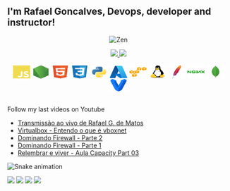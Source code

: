 ## I'm Rafael Goncalves, Devops, developer and instructor!

<div align="center">

![Zen](https://images.unsplash.com/photo-1591382696684-38c427c7547a?ixlib=rb-1.2.1&ixid=MnwxMjA3fDB8MHxwaG90by1wYWdlfHx8fGVufDB8fHx8&auto=format&fit=crop&w=1080&q=80)

</div>

<div align="center">
  <a href="https://github.com/rafaelgoncalvesmatos">
  <img height="140em" src="https://github-readme-stats.vercel.app/api?username=rafaelgoncalvesmatos&show_icons=true&theme=radical&include_all_commits=true&count_private=true&hide_title=true"/>
  <img height="140em" src="https://github-readme-stats.vercel.app/api/top-langs/?username=rafaelgoncalvesmatos&layout=compact&langs_count=7&theme=radical&hide_title=true"/> </a>
</div>
<div style="display: inline_block" align="center"><br>
  <img align="center" alt="Rafa-Js" height="30" width="40" src="https://raw.githubusercontent.com/devicons/devicon/master/icons/javascript/javascript-plain.svg">
  <img align="center" alt="Rafa-Nodejs" height="30" width="40" src="https://raw.githubusercontent.com/devicons/devicon/master/icons/nodejs/nodejs-original.svg">
  <img align="center" alt="Rafa-HTML" height="30" width="40" src="https://raw.githubusercontent.com/devicons/devicon/master/icons/html5/html5-original.svg">
  <img align="center" alt="Rafa-CSS" height="30" width="40" src="https://raw.githubusercontent.com/devicons/devicon/master/icons/css3/css3-original.svg">
  <img align="center" alt="Rafa-Python" height="30" width="40" src="https://raw.githubusercontent.com/devicons/devicon/master/icons/python/python-original.svg">
  <img align="center" alt="Rafa-Azure" height="30" width="40" src="https://raw.githubusercontent.com/devicons/devicon/master/icons/azure/azure-original.svg">
  <img align="center" alt="Rafa-amazonwebservices" height="30" width="40" src="https://raw.githubusercontent.com/devicons/devicon/master/icons/amazonwebservices/amazonwebservices-original.svg">
  <img align="center" alt="Rafa-Linux" height="30" width="40" src="https://raw.githubusercontent.com/devicons/devicon/master/icons/linux/linux-original.svg">
  <img align="center" alt="Rafa-Nginx" height="30" width="40" src="https://raw.githubusercontent.com/devicons/devicon/master/icons/apache/apache-original.svg">
  <img align="center" alt="Rafa-Nginx" height="30" width="40" src="https://raw.githubusercontent.com/devicons/devicon/master/icons/nginx/nginx-original.svg">
  <img align="center" alt="Rafa-mongodb" height="30" width="40" src="https://raw.githubusercontent.com/devicons/devicon/master/icons/mongodb/mongodb-original.svg">
  <img align="center" alt="Rafa-vagrant" height="30" width="40" src="https://raw.githubusercontent.com/devicons/devicon/master/icons/vagrant/vagrant-original.svg">  
  <br>
</div>

<br />

Follow my last videos on Youtube
<!-- My Youtube channel:START -->
- [Transmissão ao vivo de Rafael G. de Matos](https://www.youtube.com/watch?v=ERz0-_dUleA)
- [Virtualbox - Entendo o que é vboxnet](https://www.youtube.com/watch?v=1tQd93QqCk4)
- [Dominando Firewall - Parte 2](https://www.youtube.com/watch?v=cAATiG1-W9I)
- [Dominando Firewall - Parte 1](https://www.youtube.com/watch?v=JdIhkXXo_Eo)
- [Relembrar e viver - Aula Capacity Part 03](https://www.youtube.com/watch?v=HGv2TgDixPU)
<!-- My Youtube channel:END -->

<div align="left">

  ![Snake animation](https://github.com/rafaelgoncalvesmatos/rafaelgoncalvesmatos/blob/output/github-contribution-grid-snake.svg)
  <br />
  
  <a href="https://www.youtube.com/c/RafaelGdeMatos/featured" target="_blank"><img src="https://img.shields.io/badge/YouTube-FF0000?style=for-the-badge&logo=youtube&logoColor=white" target="_blank"></a>
  <a href="mailto:rafael.cgid@gmail.com?subject=Ola%20estou%20entrando%20em%20contato%20de%20origem%20GitHub" target="_blank"><img src="https://img.shields.io/badge/Gmail-D14836?style=for-the-badge&logo=gmail&logoColor=white" target="_blank"></a>
  <a href="https://www.linkedin.com/in/rafaelgoncalvesmatos/" target="_blank"><img src="https://img.shields.io/badge/LinkedIn-0077B5?style=for-the-badge&logo=linkedin&logoColor=white" target="_blank"></a>
  <a href="https://wa.me/5511949924462?text=Ola%20estou%20entrando%20em%20contato%20de%20origem%20GitHub" target="_blank"><img src="https://img.shields.io/badge/WhatsApp-25D366?style=for-the-badge&logo=whatsapp&logoColor=white" target="_blank"></a>



</div>
